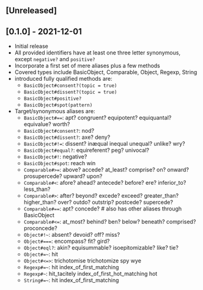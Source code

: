 ## [Unreleased]

## [0.1.0] - 2021-12-01

- Initial release
- All provided identifiers have at least one three letter synonymous,
  except `negative?` and `positive?`
- Incorporate a first set of mere aliases plus a few methods
- Covered types include BasicObject, Comparable, Object, Regexp, String
- introduced fully qualified methods are:
  - `BasicObject#consent?(topic = true)`
  - `BasicObject#dissent?(topic = true)`
  - `BasicObject#positive?`
  - `BasicObject#spot(pattern)`
- Target/synonymous aliases are:
  - `BasicObject#==`: apt? congruent? equipotent? equiquantal? equivalue? worth?
  - `BasicObject#consent?`: nod?
  - `BasicObject#dissent?`: axe? deny?
  - `BasicObject#!=`: dissent? inæqual inequal unequal? unlike? wry?
  - `BasicObject#equal?`: equireferent? peg? univocal?
  - `BasicObject#!`: negative?
  - `BasicObject#spot`: reach win
  - `Comparable#>=`: above? accede? at_least? comprise? on? onward? prosupercede? upward? upon?
  - `Comparable#<`: afore? ahead? antecede? before? ere? inferior_to? less_than?
  - `Comparable#>`: after? beyond? excede? exceed? greater_than? higher_than? over? outdo? outstrip? postcede? supercede?
  - `Comparable#==`: apt? concede? # also has other aliases through BasicObject
  - `Comparable#<=`: at_most? behind? ben? below? beneath? comprised? proconcede?
  - `Object#!~`: absent? devoid? off? miss?
  - `Object#===`: encompass? fit? gird?
  - `Object#eql?`: akin? equisummable? isoepitomizable? like? tie?
  - `Object#=~`: hit
  - `Object#<=>`: trichotomise trichotomize spy wye
  - `Regexp#=~`: hit index_of_first_matching
  - `Regexp#~`: hit_tacitely index_of_first_hot_matching hot
  - `String#=~`: hit index_of_first_matching
